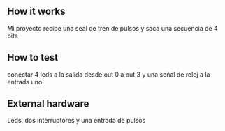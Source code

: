 <!---

This file is used to generate your project datasheet. Please fill in the information below and delete any unused
sections.

You can also include images in this folder and reference them in the markdown. Each image must be less than
512 kb in size, and the combined size of all images must be less than 1 MB.
-->

## How it works

Mi proyecto recibe una seal de tren de pulsos y saca una secuencia de 4 bits

## How to test

conectar 4 leds a la salida desde out 0 a out 3 y una señal de reloj a la entrada uno.

## External hardware

Leds, dos interruptores y una entrada de pulsos
